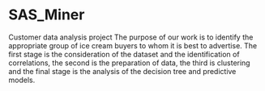 # SAS_Miner
Сustomer data analysis project
The purpose of our work is to identify the appropriate group of ice cream buyers to whom it is best to advertise. The first stage is the consideration of the dataset and the identification of correlations, the second is the preparation of data, the third is clustering and the final stage is the analysis of the decision tree and predictive models.

